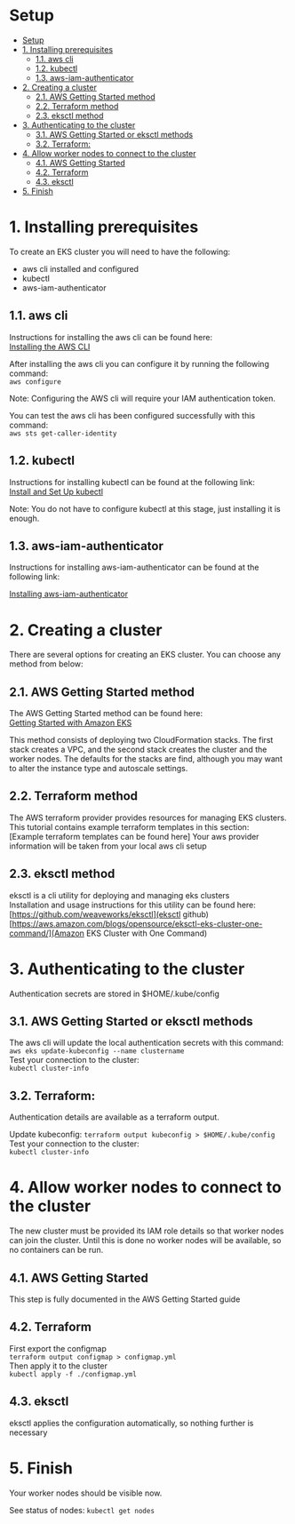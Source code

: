 # Setup
<!-- TOC -->

- [Setup](#setup)
- [1. Installing prerequisites](#1-installing-prerequisites)
    - [1.1. aws cli](#11-aws-cli)
    - [1.2. kubectl](#12-kubectl)
    - [1.3. aws-iam-authenticator](#13-aws-iam-authenticator)
- [2. Creating a cluster](#2-creating-a-cluster)
    - [2.1. AWS Getting Started method](#21-aws-getting-started-method)
    - [2.2. Terraform method](#22-terraform-method)
    - [2.3. eksctl method](#23-eksctl-method)
- [3. Authenticating to the cluster](#3-authenticating-to-the-cluster)
    - [3.1. AWS Getting Started or eksctl methods](#31-aws-getting-started-or-eksctl-methods)
    - [3.2. Terraform:](#32-terraform)
- [4. Allow worker nodes to connect to the cluster](#4-allow-worker-nodes-to-connect-to-the-cluster)
    - [4.1. AWS Getting Started](#41-aws-getting-started)
    - [4.2. Terraform](#42-terraform)
    - [4.3. eksctl](#43-eksctl)
- [5. Finish](#5-finish)

<!-- /TOC -->

# 1. Installing prerequisites  

To create an EKS cluster you will need to have the following:

- aws cli installed and configured
- kubectl
- aws-iam-authenticator

## 1.1. aws cli 

Instructions for installing the aws cli can be found here:  
[Installing the AWS CLI](https://docs.aws.amazon.com/cli/latest/userguide/cli-chap-install.html)  

After installing the aws cli you can configure it by running the following command:    
 `aws configure`  

Note: Configuring the AWS cli will require your IAM authentication token.  

You can test the aws cli has been configured successfully with this command:  
`aws sts get-caller-identity`   

## 1.2. kubectl 

Instructions for installing kubectl can be found at the following link:  
[Install and Set Up kubectl](https://kubernetes.io/docs/tasks/tools/install-kubectl/)  

Note: You do not have to configure kubectl at this stage, just installing it is enough.  

## 1.3. aws-iam-authenticator  

Instructions for installing aws-iam-authenticator can be found at the following link:  

[Installing aws-iam-authenticator](https://docs.aws.amazon.com/eks/latest/userguide/install-aws-iam-authenticator.html)  


# 2. Creating a cluster  

There are several options for creating an EKS cluster.
You can choose any method from below:

## 2.1. AWS Getting Started method  

The AWS Getting Started method can be found here:  
[Getting Started with Amazon EKS](https://docs.aws.amazon.com/eks/latest/userguide/getting-started.html)  

This method consists of deploying two CloudFormation stacks. The first stack creates a VPC, and the second stack creates the cluster and the worker nodes. The defaults for the stacks are find, although you may want to alter the instance type and autoscale settings.  

## 2.2. Terraform method

The AWS terraform provider provides resources for managing EKS clusters.  
This tutorial contains example terraform templates in this section:  
[Example terraform templates can be found here]
Your aws provider information will be taken from your local aws cli setup

## 2.3. eksctl method

eksctl is a cli utility for deploying and managing eks clusters  
Installation and usage instructions for this utility can be found here:  
[https://github.com/weaveworks/eksctl](eksctl github)
[https://aws.amazon.com/blogs/opensource/eksctl-eks-cluster-one-command/](Amazon EKS Cluster with One Command)


# 3. Authenticating to the cluster

Authentication secrets are stored in $HOME/.kube/config  

## 3.1. AWS Getting Started or eksctl methods  

The aws cli will update the local authentication secrets with this command:  
`aws eks update-kubeconfig --name clustername`  
Test your connection to the cluster:    
`kubectl cluster-info`  

## 3.2. Terraform: 

Authentication details are available as a terraform output.  

Update kubeconfig:
`terraform output kubeconfig > $HOME/.kube/config`  
Test your connection to the cluster:  
`kubectl cluster-info`


# 4. Allow worker nodes to connect to the cluster

The new cluster must be provided its IAM role details so that worker nodes can join the cluster.
Until this is done no worker nodes will be available, so no containers can be run.

## 4.1. AWS Getting Started 
This step is fully documented in the AWS Getting Started guide

## 4.2. Terraform

First export the configmap  
`terraform output configmap > configmap.yml`  
Then apply it to the cluster  
`kubectl apply -f ./configmap.yml`  

## 4.3. eksctl

eksctl applies the configuration automatically, so nothing further is necessary

# 5. Finish

Your worker nodes should be visible now. 

See status of nodes:
`kubectl get nodes`